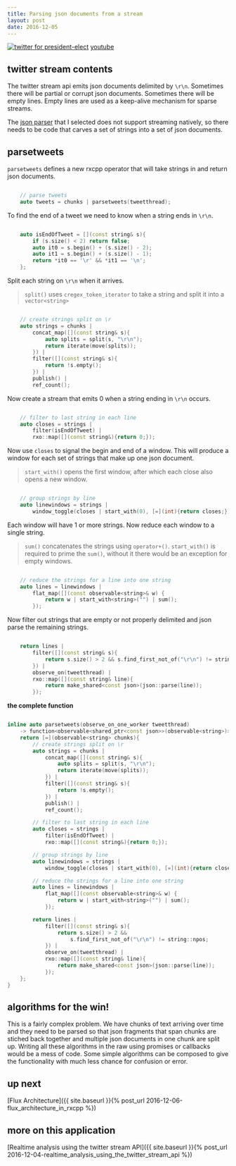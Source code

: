 ```yaml
---
title: Parsing json documents from a stream
layout: post
date: 2016-12-05
---
```


[![twitter for president-elect](/assets/twitter_analysis_president_elect.gif)](https://www.youtube.com/watch?v=QFcy-jQpvBg)
[youtube](https://www.youtube.com/watch?v=QFcy-jQpvBg)

## twitter stream contents
The twitter stream api emits json documents delimited by `\r\n`. Sometimes there will be partial or corrupt json documents. Sometimes there will be empty lines. Empty lines are used as a keep-alive mechanism for sparse streams.

The [json parser](https://github.com/nlohmann/json) that I selected does not support streaming natively, so there needs to be code that carves a set of strings into a set of json documents.

## parsetweets
`parsetweets` defines a new rxcpp operator that will take strings in and return json documents.

```cpp

    // parse tweets
    auto tweets = chunks | parsetweets(tweetthread);

```

To find the end of a tweet we need to know when a string ends in `\r\n`.

```cpp

    auto isEndOfTweet = [](const string& s){
        if (s.size() < 2) return false;
        auto it0 = s.begin() + (s.size() - 2);
        auto it1 = s.begin() + (s.size() - 1);
        return *it0 == '\r' && *it1 == '\n';
    };

```

Split each string on `\r\n` when it arrives. 

> `split()` uses `cregex_token_iterator` to take a string and split it into a `vector<string>`

```cpp

    // create strings split on \r
    auto strings = chunks |
        concat_map([](const string& s){
            auto splits = split(s, "\r\n");
            return iterate(move(splits));
        }) |
        filter([](const string& s){
            return !s.empty();
        }) |
        publish() |
        ref_count();

```

Now create a stream that emits 0 when a string ending in `\r\n` occurs.

```cpp

    // filter to last string in each line
    auto closes = strings |
        filter(isEndOfTweet) |
        rxo::map([](const string&){return 0;});

```

Now use `closes` to signal the begin and end of a window. This will produce a window for each set of strings that make up one json document.

> `start_with()` opens the first window, after which each close also opens a new window.

```cpp

    // group strings by line
    auto linewindows = strings |
        window_toggle(closes | start_with(0), [=](int){return closes;});

```

Each window will have 1 or more strings. Now reduce each window to a single string.

> `sum()` concatenates the strings using `operator+()`. `start_with()` is required to prime the `sum()`, without it there would be an exception for empty windows.

```cpp

    // reduce the strings for a line into one string
    auto lines = linewindows |
        flat_map([](const observable<string>& w) {
            return w | start_with<string>("") | sum();
        });

```

Now filter out strings that are empty or not properly delimited and json parse the remaining strings.

```cpp

    return lines |
        filter([](const string& s){
            return s.size() > 2 && s.find_first_not_of("\r\n") != string::npos;
        }) | 
        observe_on(tweetthread) |
        rxo::map([](const string& line){
            return make_shared<const json>(json::parse(line));
        });

```

__the complete function__

```cpp

inline auto parsetweets(observe_on_one_worker tweetthread) 
    -> function<observable<shared_ptr<const json>>(observable<string>)> {
    return [=](observable<string> chunks){
        // create strings split on \r
        auto strings = chunks |
            concat_map([](const string& s){
                auto splits = split(s, "\r\n");
                return iterate(move(splits));
            }) |
            filter([](const string& s){
                return !s.empty();
            }) |
            publish() |
            ref_count();

        // filter to last string in each line
        auto closes = strings |
            filter(isEndOfTweet) |
            rxo::map([](const string&){return 0;});

        // group strings by line
        auto linewindows = strings |
            window_toggle(closes | start_with(0), [=](int){return closes;});

        // reduce the strings for a line into one string
        auto lines = linewindows |
            flat_map([](const observable<string>& w) {
                return w | start_with<string>("") | sum();
            });

        return lines |
            filter([](const string& s){
                return s.size() > 2 && 
                    s.find_first_not_of("\r\n") != string::npos;
            }) | 
            observe_on(tweetthread) |
            rxo::map([](const string& line){
                return make_shared<const json>(json::parse(line));
            });
    };
}

```

## algorithms for the win!
This is a fairly complex problem. We have chunks of text arriving over time and they need to be parsed so that json fragments that span chunks are stiched back together and multiple json documents in one chunk are split up. Writing all these algorithms in the raw using promises or callbacks would be a mess of code. Some simple algorithms can be composed to give the functionality with much less chance for confusion or error.

## up next
[Flux Architecture]({{ site.baseurl }}{% post_url 2016-12-06-flux_architecture_in_rxcpp %})

## more on this application
[Realtime analysis using the twitter stream API]({{ site.baseurl }}{% post_url 2016-12-04-realtime_analysis_using_the_twitter_stream_api %}) 
